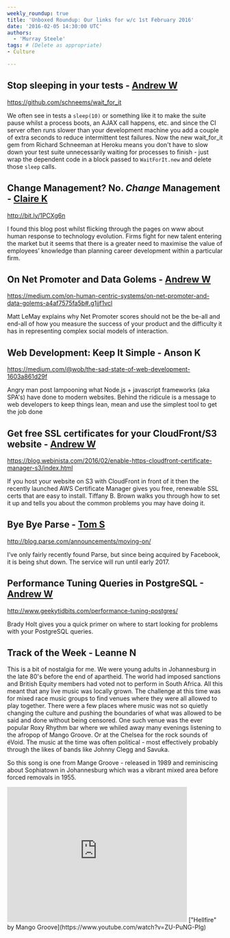 ```yaml
---
weekly_roundup: true
title: 'Unboxed Roundup: Our links for w/c 1st February 2016'
date: '2016-02-05 14:30:00 UTC'
authors:
  - 'Murray Steele'
tags: # (Delete as appropriate)
- Culture

---
```


## Stop sleeping in your tests - [Andrew W](/people#andrew-white)

https://github.com/schneems/wait_for_it

We often see in tests a `sleep(10)` or something like it to make the suite pause whilst a process boots, an AJAX call happens, etc. and since the CI server often runs slower than your development machine you add a couple of extra seconds to reduce intermittent test failures. Now the new wait_for_it gem from Richard Schneeman at Heroku means you don't have to slow down your test suite unnecessarily waiting for processes to finish - just wrap the dependent code in a block passed to `WaitForIt.new` and delete those `sleep` calls.


## Change Management? No. ​_Change_​ Management - [Claire K](/people#claire-kemp)

http://bit.ly/1PCXg6n

I found this blog post whilst flicking through the pages on www about human response to technology evolution. Firms fight for new talent entering the market but it seems that  there is a greater need to maximise the value of employees’ knowledge than planning career development within a particular firm.

## On Net Promoter and Data Golems - [Andrew W](/people#andrew-white)

https://medium.com/on-human-centric-systems/on-net-promoter-and-data-golems-a4af7575fa5b#.g1jjf1vcl

Matt LeMay explains why Net Promoter scores should not be the be-all and end-all of how you measure the success of your product and the difficulty it has in representing complex social models of interaction.

## Web Development: Keep It Simple - Anson K

https://medium.com/@wob/the-sad-state-of-web-development-1603a861d29f

Angry man post lampooning what Node.js + javascript frameworks (aka SPA's) have done to modern websites. Behind the ridicule is a message to web developers to keep things lean, mean and use the simplest tool to get the job done

## Get free SSL certificates for your CloudFront/S3 website - [Andrew W](/people#andrew-white)

https://blog.webinista.com/2016/02/enable-https-cloudfront-certificate-manager-s3/index.html

If you host your website on S3 with CloudFront in front of it then the recently launched AWS Certificate Manager gives you free, renewable SSL certs that are easy to install. Tiffany B. Brown walks you through how to set it up and tells you about the common problems you may have doing it.

## Bye Bye Parse - [Tom S](/people#tom-sabin)

http://blog.parse.com/announcements/moving-on/

I’ve only fairly recently found Parse, but since being acquired by Facebook, it is being shut down. The service will run until early 2017.

## Performance Tuning Queries in PostgreSQL - [Andrew W](/people#andrew-white)

http://www.geekytidbits.com/performance-tuning-postgres/

Brady Holt gives you a quick primer on where to start looking for problems with your PostgreSQL queries.

## Track of the Week - Leanne N

This is a bit of nostalgia for me. We were young adults in Johannesburg in the late 80's before the end of apartheid. The world had imposed sanctions and British Equity members had voted not to perform in South Africa. All this meant that any live music was locally grown. The challenge at this time was for mixed race music groups to find venues where they were all allowed to play together. There were a few places where music was not so quietly changing the culture and pushing the boundaries of what was allowed to be said and done without being censored. One such venue was the ever popular Roxy Rhythm bar where we whiled away many evenings listening to the afropop of Mango Groove. Or at the Chelsea for the rock sounds of éVoid. The music at the time was often political - most effectively probably through the likes of bands like Johnny Clegg and Savuka.

So this song is one from Mange Groove - released in 1989 and reminiscing about Sophiatown in Johannesburg which was a vibrant mixed area before forced removals in 1955.

<iframe width="420" height="315" src="https://www.youtube.com/embed/ZU-PuNG-PIg" frameborder="0" allowfullscreen></iframe>
["Hellfire" by Mango Groove](https://www.youtube.com/watch?v=ZU-PuNG-PIg)
